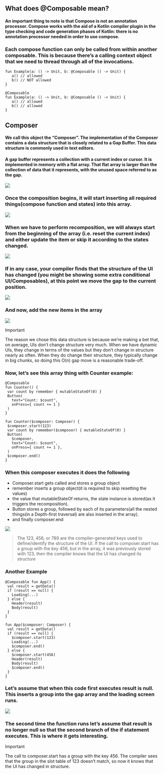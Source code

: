 ## What does @Composable mean?
#### An important thing to note is that Compose is not an annotation processor. Compose works with the aid of a Kotlin compiler plugin in the type checking and code generation phases of Kotlin: there is no annotation processor needed in order to use compose.


### Each compose function can only be called from within another composable. This is because there’s a calling context object that we need to thread through all of the invocations.

```
fun Example(a: () -> Unit, b: @Composable () -> Unit) {
   a() // allowed
   b() // NOT allowed
}
 
@Composable 
fun Example(a: () -> Unit, b: @Composable () -> Unit) {
   a() // allowed
   b() // allowed
}
```
## Composer 

#### We call this object the “Composer”. The implementation of the Composer contains a data structure that is closely related to a Gap Buffer. This data structure is commonly used in text editors.

#### A gap buffer represents a collection with a current index or cursor. It is implemented in memory with a flat array. That flat array is larger than the collection of data that it represents, with the unused space referred to as the gap.

![](https://miro.medium.com/v2/resize:fit:720/format:webp/0*0GgJdY76c_Kz0hs-)

### Once the composition begins, it will start inserting all required things(compose function and states) into this array.
![](https://miro.medium.com/v2/resize:fit:720/format:webp/1*JjOJ8mrThTM90IbB7cLaxg.jpeg)

### When we have to perform recomposition, we will always start from the beginning of the array (i.e. reset the current index) and either update the item or skip it according to the states changed.
![](https://miro.medium.com/v2/resize:fit:720/format:webp/1*J41HewaIinyfU1xP-HhLHQ.jpeg)

### If in any case, your compiler finds that the structure of the UI has changed (you might be showing some extra conditional UI/Composables), at this point we move the gap to the current position.
![](https://miro.medium.com/v2/resize:fit:720/format:webp/1*PGRSdnS3B_Ca3-zDiG49NQ.jpeg)

### And now, add the new items in the array
![](https://miro.medium.com/v2/resize:fit:720/format:webp/1*gHuy1hQhwj7wqB-xl2OEFA.jpeg)

> [!IMPORTANT]
> The reason we chose this data structure is because we’re making a bet that, on average, UIs don’t change structure very much. When we have dynamic UIs, they change in terms of the values but they don’t change in structure nearly as often. When they do change their structure, they typically change in big chunks, so doing this O(n) gap move is a reasonable trade-off.

### Now, let’s see this array thing with Counter example:

```
@Composable
fun Counter() {
 var count by remember { mutableStateOf(0) }
 Button(
   text="Count: $count",
   onPress={ count += 1 }
 )
}
```

```
fun Counter($composer: Composer) {
 $composer.start(123)
 var count by remember($composer) { mutableStateOf(0) }
 Button(
   $composer,
   text="Count: $count",
   onPress={ count += 1 },
 )
 $composer.end()
}
```

### When this composer executes it does the following
+ Composer.start gets called and stores a group object
+ remember inserts a group object(it is required to skip resetting the values)
+ the value that mutableStateOf returns, the state instance is stored(as it triggers the recomposition).
+ Button stores a group, followed by each of its parameters(all the nested things(in a Depth-first traversal) are also inserted in the array).
+ and finally composer.end

![](https://miro.medium.com/v2/resize:fit:720/format:webp/1*R19RTLWCEHmA8KvNLMRilQ.jpeg)

> The 123, 456, or 789 are the compiler-generated keys used to define/identify the structure of the UI. If the call to composer.start has a group with the key 456, but in the array, it was previously stored with 123, then the compiler knows that the UI has changed its structure 


### Another Example

```
@Composable fun App() {
 val result = getData()
 if (result == null) {
   Loading(...)
 } else {
   Header(result)
   Body(result)
 }
}
```

```
fun App($composer: Composer) {
 val result = getData()
 if (result == null) {
   $composer.start(123)
   Loading(...)
   $composer.end()
 } else {
   $composer.start(456)
   Header(result)
   Body(result)
   $composer.end()
 }
}
```

### Let’s assume that when this code first executes result is null. This inserts a group into the gap array and the loading screen runs.
![](https://miro.medium.com/v2/resize:fit:720/format:webp/0*CnP4GnP1Pdp20fXY)

### The second time the function runs let’s assume that result is no longer null so that the second branch of the if statement executes. This is where it gets interesting.

> [!IMPORTANT]
> The call to composer.start has a group with the key 456. The compiler sees that the group in the slot table of 123 doesn’t match, so now it knows that the UI has changed in structure.

